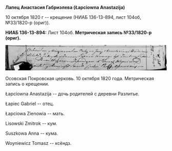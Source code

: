 **Лапец Анастасия Габриэлева (Łapciowna Anastazija)**

10 октября 1820 г -- крещение (НИАБ 136-13-894, лист 104об, №33/1820-р
(ориг)).

**НИАБ 136-13-894:** Лист 104об. **Метрическая запись №33/1820-р
(ориг).**

![](./media/cbed84a8c53e2b21881c31a66119c095322f92f7.png)

Осовская Покровская церковь. 10 октября 1820 года. Метрическая запись о
крещении.

Łapciowna Anastazija -- дочь родителей с деревни Разлитье.

Łapiec Gabriel -- отец.

Łapciowa Zienowia -- мать.

Lisowski Zmitrok -- кум.

Suszkowa Anna -- кума.

Woyniewicz Tomasz -- ксёндз.

